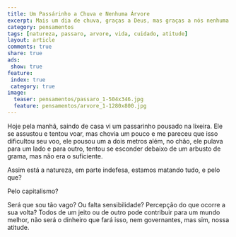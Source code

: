 ```yaml
---
title: Um Passárinho a Chuva e Nenhuma Árvore
excerpt: Mais um dia de chuva, graças a Deus, mas graças a nós nenhuma ávore para nós abrigarmos, e muito menos para os passáros. 
category: pensamentos
tags: [natureza, passaro, arvore, vida, cuidado, atitude]
layout: article
comments: true
share: true
ads:
 show: true
feature:
 index: true
 category: true
image:
  teaser: pensamentos/passaro_1-504x346.jpg
  feature: pensamentos/arvore_1-1280x800.jpg
---
```


Hoje pela manhã, saindo de casa vi um passarinho pousado na lixeira. Ele se 
assustou e tentou voar, mas chovia um pouco e me pareceu que isso dificultou 
seu voo, ele pousou um a dois metros além, no chão, ele pulava para um lado e
para outro, tentou se esconder debaixo de um arbusto de grama, mas não era o
suficiente.

Assim está a natureza, em parte indefesa, estamos matando tudo, e pelo que?

Pelo capitalismo?

Será que sou tão vago? Ou falta sensibilidade? Percepção do que ocorre a sua 
volta? Todos de um jeito ou de outro pode contribuir para um mundo melhor, não 
será o dinheiro que fará isso, nem governantes, mas sim, nossa atitude.